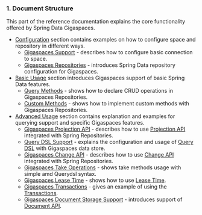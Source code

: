 ### <a name="structure"/>1. Document Structure

This part of the reference documentation explains the core functionality offered by Spring Data Gigaspaces.

* [Configuration](#configuration) section contains examples on how to configure space and repository in different ways.
  * [Gigaspaces Support](#support) - describes how to configure basic connection to space.
  * [Gigaspaces Repositories](#repositories) - introduces Spring Data repository configuration for Gigaspaces.
* [Basic Usage](#basic) section introduces Gigaspaces support of basic Spring Data features.
  * [Query Methods](#query) - shows how to declare CRUD operations in Gigaspaces Repositories.
  * [Custom Methods](#custom) - shows how to implement custom methods with Gigaspaces Repositories.
* [Advanced Usage](#advanced) section contains explanation and examples for querying support and specific Gigaspaces features.
  * [Gigaspaces Projection API](#projection) - describes how to use [Projection API](https://docs.gigaspaces.com/latest/dev-java/query-partial-results.html?Highlight=projection) integrated with Spring Repositories.
  * [Query DSL Support](#querydsl) - explains the configuration and usage of [Query DSL](http://www.querydsl.com/) with Gigaspaces data store.
  * [Gigaspaces Change API](#change) - describes how to use [Change API](http://docs.gigaspaces.com/latest/dev-java/change-api-overview.html) integrated with Spring Repositories.
  * [Gigaspaces Take Operations](#take) - shows take methods usage with simple amd Querydsl syntax.
  * [Gigaspaces Lease Time](#lease) - shows how to use [Lease Time](http://docs.gigaspaces.com/latest/dev-java/leases-automatic-expiration.html).
  * [Gigaspaces Transactions](#transaction) - gives an example of using the [Transactions](http://docs.gigaspaces.com/latest/dev-java/transaction-overview.html).
  * [Gigaspaces Document Storage Support](#document) - introduces support of [Document API](http://docs.gigaspaces.com/latest/dev-java/document-api.html).